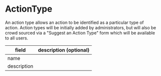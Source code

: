 # ActionType

An action type allows an action to be identified as a particular type of action.  Action types will be initially added by administrators, but will also be crowd sourced via a "Suggest an Action Type" form which will be available to all users.

| field         | description (optional)
|---------------|-------------------------------------------
| name          |
| description   |
